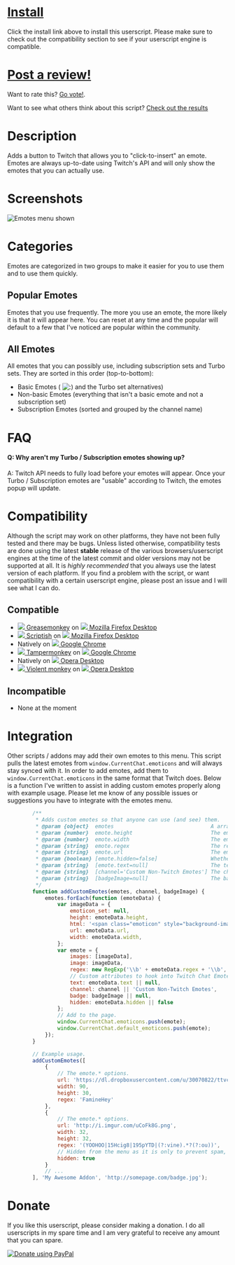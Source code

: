# [Install](https://raw.github.com/cletusc/Userscript--Twitch-Chat-Emotes/master/script.user.js)

Click the install link above to install this userscript. Please make sure to check out the compatibility section to see if your userscript engine is compatible.

# [Post a review!](https://docs.google.com/forms/d/16kkVF1IkZ6cAdZw_pOBjD22bSO9uZKfCBPWluVl1jY8/viewform)

Want to rate this? [Go vote!](https://docs.google.com/forms/d/16kkVF1IkZ6cAdZw_pOBjD22bSO9uZKfCBPWluVl1jY8/viewform).

Want to see what others think about this script? [Check out the results](https://docs.google.com/forms/d/16kkVF1IkZ6cAdZw_pOBjD22bSO9uZKfCBPWluVl1jY8/viewanalytics)

# Description

Adds a button to Twitch that allows you to "click-to-insert" an emote. Emotes are always up-to-date using Twitch's API and will only show the emotes that you can actually use.

# Screenshots

![Emotes menu shown](http://i.imgur.com/41i5o0k.jpg "Emotes menu shown")

# Categories

Emotes are categorized in two groups to make it easier for you to use them and to use them quickly.

## Popular Emotes

Emotes that you use frequently. The more you use an emote, the more likely it is that it will appear here. You can reset at any time and the popular will default to a few that I've noticed are popular within the community.

## All Emotes

All emotes that you can possibly use, including subscription sets and Turbo sets. They are sorted in this order (top-to-bottom):

- Basic Emotes ( ![:)](http://static-cdn.jtvnw.net/jtv_user_pictures/chansub-global-emoticon-ebf60cd72f7aa600-24x18.png ":)") and the Turbo set alternatives)
- Non-basic Emotes (everything that isn't a basic emote and not a subscription set)
- Subscription Emotes (sorted and grouped by the channel name)

# FAQ

#### Q: Why aren't my Turbo / Subscription emotes showing up?
A: Twitch API needs to fully load before your emotes will appear. Once your Turbo / Subscription emotes are "usable" according to Twitch, the emotes popup will update.

# Compatibility

Although the script may work on other platforms, they have not been fully tested and there may be bugs. Unless listed otherwise, compatibility tests are done using the latest **stable** release of the various browsers/userscript engines at the time of the latest commit and older versions may not be supported at all. It is *highly recommended* that you always use the latest version of each platform. If you find a problem with the script, or want compatibility with a certain userscript engine, please post an issue and I will see what I can do.

## Compatible

- [![](http://i.imgur.com/IOKeLzP.png) Greasemonkey](https://addons.mozilla.org/en-US/firefox/addon/greasemonkey/) on [![](http://i.imgur.com/JuYGnoB.png) Mozilla Firefox Desktop](http://www.mozilla.org/en-US/firefox/fx/#desktop)
- [![](http://i.imgur.com/MNYcKd0.png) Scriptish](https://addons.mozilla.org/en-US/firefox/addon/scriptish/) on [![](http://i.imgur.com/JuYGnoB.png) Mozilla Firefox Desktop](http://www.mozilla.org/en-US/firefox/fx/#desktop)
- Natively on [![](http://i.imgur.com/HVYSfs3.png) Google Chrome](https://www.google.com/intl/en/chrome/browser/)
- [![](http://i.imgur.com/OHKOagu.png) Tampermonkey](https://chrome.google.com/webstore/detail/tampermonkey/dhdgffkkebhmkfjojejmpbldmpobfkfo?hl=en) on [![](http://i.imgur.com/HVYSfs3.png) Google Chrome](https://www.google.com/intl/en/chrome/browser/)
- Natively on [![](http://i.imgur.com/ytNXBe7.png) Opera Desktop](http://www.opera.com/)
- [![](http://i.imgur.com/6B00N1P.png) Violent monkey](https://addons.opera.com/en/extensions/details/violent-monkey/) on [![](http://i.imgur.com/ytNXBe7.png) Opera Desktop](http://www.opera.com/)

## Incompatible

- None at the moment

# Integration

Other scripts / addons may add their own emotes to this menu. This script pulls the latest emotes from `window.CurrentChat.emoticons` and will always stay synced with it. In order to add emotes, add them to `window.CurrentChat.emoticons` in the same format that Twitch does. Below is a function I've written to assist in adding custom emotes properly along with example usage. Please let me know of any possible issues or suggestions you have to integrate with the emotes menu.

```javascript
        /**
         * Adds custom emotes so that anyone can use (and see) them.
         * @param {object}  emotes                               A array of objects where each emote's options are detailed below as `emote.*`.
         * @param {number}  emote.height                         The emote height, in pixels.
         * @param {number}  emote.width                          The emote width, in pixels.
         * @param {string}  emote.regex                          The regex to parse messages with. Keep it simple.
         * @param {string}  emote.url                            The emote image. This can be a data URI.
         * @param {boolean} [emote.hidden=false]                 Whether the emote should be hidden from the Twitch Chat Emotes menu.
         * @param {string}  [emote.text=null]                    The text to use with Twitch Chat Emotes. Use this if the text doesn't show the correct value on the emotes menu.
         * @param {string}  [channel='Custom Non-Twitch Emotes'] The channel name to show on Twitch Chat Emotes. This should be something unique to your script.
         * @param {string}  [badgeImage=null]                    The badge image to show on Twitch Chat Emotes. SHOULD be 16px x 16px. This can be a data URI.
         */
        function addCustomEmotes(emotes, channel, badgeImage) {
            emotes.forEach(function (emoteData) {
                var imageData = {
                    emoticon_set: null,
                    height: emoteData.height,
                    html: '<span class="emoticon" style="background-image: url(' + emoteData.url + '); height: ' + emoteData.height + 'px; width: ' + emoteData.width + 'px;"></span>',
                    url: emoteData.url,
                    width: emoteData.width,
                };
                var emote = {
                    images: [imageData],
                    image: imageData,
                    regex: new RegExp('\\b' + emoteData.regex + '\\b', 'g'),
                    // Custom attributes to hook into Twitch Chat Emotes.
                    text: emoteData.text || null,
                    channel: channel || 'Custom Non-Twitch Emotes',
                    badge: badgeImage || null,
                    hidden: emoteData.hidden || false
                };
                // Add to the page.
                window.CurrentChat.emoticons.push(emote);
                window.CurrentChat.default_emoticons.push(emote);
            });
        }

        // Example usage.
        addCustomEmotes([
            {
                // The emote.* options.
                url: 'https://dl.dropboxusercontent.com/u/30070822/ttvchat/famine.png',
                width: 90,
                height: 30,
                regex: 'FamineHey'
            },
            {
                // The emote.* options.
                url: 'http://i.imgur.com/uCoFk8G.png',
                width: 32,
                height: 32,
                regex: '(YOOHOO|15Hcig8|195pYTD|(?:vine).*?(?:ou))',
                // Hidden from the menu as it is only to prevent spam, not to be used on the emotes menu.
                hidden: true
            }
            // ...
        ], 'My Awesome Addon', 'http://somepage.com/badge.jpg');
```

# Donate

If you like this userscript, please consider making a donation. I do all userscripts in my spare time and I am very grateful to receive any amount that you can spare.

[![Donate using PayPal](https://www.paypalobjects.com/WEBSCR-640-20110306-1/en_US/i/btn/btn_donateCC_LG.gif)](https://www.paypal.com/cgi-bin/webscr?cmd=_donations&business=E7567UFRV7N9N&lc=US&item_name=Userscript%20Donation&item_number=0&currency_code=USD&bn=PP%2dDonationsBF%3abtn_donateCC_LG%2egif%3aNonHosted "Donate using PayPal")
